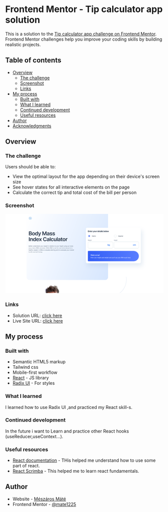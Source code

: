 # Frontend Mentor - Tip calculator app solution

This is a solution to the [Tip calculator app challenge on Frontend Mentor](https://www.frontendmentor.io/challenges/tip-calculator-app-ugJNGbJUX). Frontend Mentor challenges help you improve your coding skills by building realistic projects.

## Table of contents

- [Overview](#overview)
  - [The challenge](#the-challenge)
  - [Screenshot](#screenshot)
  - [Links](#links)
- [My process](#my-process)
  - [Built with](#built-with)
  - [What I learned](#what-i-learned)
  - [Continued development](#continued-development)
  - [Useful resources](#useful-resources)
- [Author](#author)
- [Acknowledgments](#acknowledgments)

## Overview

### The challenge

Users should be able to:

- View the optimal layout for the app depending on their device's screen size
- See hover states for all interactive elements on the page
- Calculate the correct tip and total cost of the bill per person

### Screenshot

![](./src/images/Screenshot.png)

### Links

- Solution URL: [click here](https://www.frontendmentor.io/solutions/responsive-bmi-clalulator-page-react-tailwind-cssradix-uivite-UUIqNv8Agw)
- Live Site URL: [click here](https://mate1225.github.io/Body_Mass_Index_calculator/)

## My process

### Built with

- Semantic HTML5 markup
- Tailwind css
- Mobile-first workflow
- [React](https://reactjs.org/) - JS library
- [Radix UI](https://www.radix-ui.com/) - For styles

### What I learned

I learned how to use Radix UI ,and practiced my React skill-s.

### Continued development

In the future i want to Learn and practice other React hooks (useReducer,useContext...).

### Useful resources

- [React documentation](https://react.dev/) - THis helped me understand how to use some part of react.
- [React Scrimba](https://scrimba.com/learn/learnreact) - This helped me to learn react fundamentals.

## Author

- Website - [Mészáros Máté](https://mate1225.github.io/Projects/)
- Frontend Mentor - [@mate1225](https://www.frontendmentor.io/profile/mate1225)
